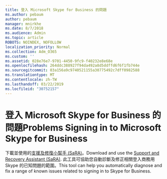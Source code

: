 ```yaml
---
title: 登入 Microsoft Skype for Business 的問題
ms.author: pebaum
author: pebaum
manager: mnirkhe
ms.date: 8/7/2018
ms.audience: Admin
ms.topic: article
ROBOTS: NOINDEX, NOFOLLOW
localization_priority: Normal
ms.collection: Adm_O365
ms.custom: ''
ms.assetid: 028e76e7-9701-4450-9fc9-f40232e8e68e
ms.openlocfilehash: 264ddc388927f94da492a8d5ddffd6f6f1fb744e
ms.sourcegitcommit: 03a156a9c9740521155a30775492c7dff0982588
ms.translationtype: MT
ms.contentlocale: zh-TW
ms.lasthandoff: 03/22/2019
ms.locfileid: "30752157"
---
```

# <a name="problems-signing-in-to-microsoft-skype-for-business"></a><span data-ttu-id="c7df0-102">登入 Microsoft Skype for Business 的問題</span><span class="sxs-lookup"><span data-stu-id="c7df0-102">Problems Signing in to Microsoft Skype for Business</span></span>

<span data-ttu-id="c7df0-103">下載並使用的[支援及修復小幫手 (SaRA)](https://diagnostics.outlook.com/#/)。</span><span class="sxs-lookup"><span data-stu-id="c7df0-103">Download and use the [Support and Recovery Assistant (SaRA)](https://diagnostics.outlook.com/#/).</span></span> <span data-ttu-id="c7df0-104">此工具可協助您自動診斷及修正相關登入商務用 Skype 的已知問題的範圍。</span><span class="sxs-lookup"><span data-stu-id="c7df0-104">This tool can help you automatically diagnose and fix a range of known issues related to signing in to Skype for Business.</span></span>
  


